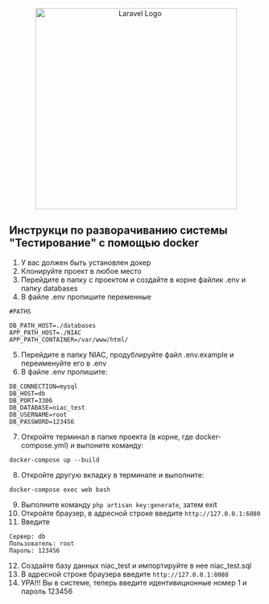 <p align="center"><img src="https://raw.githubusercontent.com/laravel/art/master/logo-lockup/5%20SVG/2%20CMYK/1%20Full%20Color/laravel-logolockup-cmyk-red.svg" width="400" alt="Laravel Logo"></p>

## Инструкци по разворачиванию системы "Тестирование" с помощью docker

1. У вас должен быть установлен докер
2. Клонируйте проект в любое место 
3. Перейдите в папку с проектом и создайте в корне файлик .env и папку databases
4. В файле .env  пропишите переменные
```
#PATHS

DB_PATH_HOST=./databases
APP_PATH_HOST=./NIAC
APP_PATH_CONTAINER=/var/www/html/
```
5. Перейдите в папку NIAC, продублируйте файл .env.example и переименуйте его в .env
6. В файле .env пропишите:
```
DB_CONNECTION=mysql
DB_HOST=db
DB_PORT=3306
DB_DATABASE=niac_test
DB_USERNAME=root
DB_PASSWORD=123456
```
7. Откройте терминал в папке проекта (в корне, где docker-compose.yml) и выпоните команду:
```
docker-compose up --build
```
8. Откройте другую вкладку в терминале и выполните:
```
docker-compose exec web bash
```
9. Выполните команду ``` php artisan key:generate ```, затем exit
10. Откройте браузер, в адресной строке введите ``` http://127.0.0.1:6080 ```
11. Введите 
```
Сервер: db
Пользователь: root
Пароль: 123456
```
12. Создайте базу данных niac_test и импортируйте в нее niac_test.sql
13. В адресной строке браузера введите ``` http://127.0.0.1:8080 ```
14. УРА!!! Вы в системе, теперь введите идентивиционные номер 1 и пароль 123456